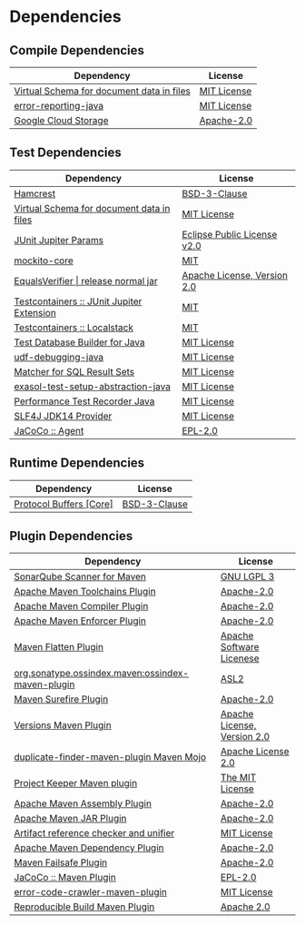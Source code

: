 <!-- @formatter:off -->
# Dependencies

## Compile Dependencies

| Dependency                                     | License          |
| ---------------------------------------------- | ---------------- |
| [Virtual Schema for document data in files][0] | [MIT License][1] |
| [error-reporting-java][2]                      | [MIT License][3] |
| [Google Cloud Storage][4]                      | [Apache-2.0][5]  |

## Test Dependencies

| Dependency                                      | License                          |
| ----------------------------------------------- | -------------------------------- |
| [Hamcrest][6]                                   | [BSD-3-Clause][7]                |
| [Virtual Schema for document data in files][0]  | [MIT License][1]                 |
| [JUnit Jupiter Params][8]                       | [Eclipse Public License v2.0][9] |
| [mockito-core][10]                              | [MIT][11]                        |
| [EqualsVerifier \| release normal jar][12]      | [Apache License, Version 2.0][5] |
| [Testcontainers :: JUnit Jupiter Extension][13] | [MIT][14]                        |
| [Testcontainers :: Localstack][13]              | [MIT][14]                        |
| [Test Database Builder for Java][15]            | [MIT License][16]                |
| [udf-debugging-java][17]                        | [MIT License][18]                |
| [Matcher for SQL Result Sets][19]               | [MIT License][20]                |
| [exasol-test-setup-abstraction-java][21]        | [MIT License][22]                |
| [Performance Test Recorder Java][23]            | [MIT License][24]                |
| [SLF4J JDK14 Provider][25]                      | [MIT License][26]                |
| [JaCoCo :: Agent][27]                           | [EPL-2.0][28]                    |

## Runtime Dependencies

| Dependency                    | License            |
| ----------------------------- | ------------------ |
| [Protocol Buffers [Core]][29] | [BSD-3-Clause][30] |

## Plugin Dependencies

| Dependency                                              | License                          |
| ------------------------------------------------------- | -------------------------------- |
| [SonarQube Scanner for Maven][31]                       | [GNU LGPL 3][32]                 |
| [Apache Maven Toolchains Plugin][33]                    | [Apache-2.0][5]                  |
| [Apache Maven Compiler Plugin][34]                      | [Apache-2.0][5]                  |
| [Apache Maven Enforcer Plugin][35]                      | [Apache-2.0][5]                  |
| [Maven Flatten Plugin][36]                              | [Apache Software Licenese][5]    |
| [org.sonatype.ossindex.maven:ossindex-maven-plugin][37] | [ASL2][38]                       |
| [Maven Surefire Plugin][39]                             | [Apache-2.0][5]                  |
| [Versions Maven Plugin][40]                             | [Apache License, Version 2.0][5] |
| [duplicate-finder-maven-plugin Maven Mojo][41]          | [Apache License 2.0][42]         |
| [Project Keeper Maven plugin][43]                       | [The MIT License][44]            |
| [Apache Maven Assembly Plugin][45]                      | [Apache-2.0][5]                  |
| [Apache Maven JAR Plugin][46]                           | [Apache-2.0][5]                  |
| [Artifact reference checker and unifier][47]            | [MIT License][48]                |
| [Apache Maven Dependency Plugin][49]                    | [Apache-2.0][5]                  |
| [Maven Failsafe Plugin][50]                             | [Apache-2.0][5]                  |
| [JaCoCo :: Maven Plugin][51]                            | [EPL-2.0][28]                    |
| [error-code-crawler-maven-plugin][52]                   | [MIT License][53]                |
| [Reproducible Build Maven Plugin][54]                   | [Apache 2.0][38]                 |

[0]: https://github.com/exasol/virtual-schema-common-document-files/
[1]: https://github.com/exasol/virtual-schema-common-document-files/blob/main/LICENSE
[2]: https://github.com/exasol/error-reporting-java/
[3]: https://github.com/exasol/error-reporting-java/blob/main/LICENSE
[4]: https://github.com/googleapis/java-storage
[5]: https://www.apache.org/licenses/LICENSE-2.0.txt
[6]: http://hamcrest.org/JavaHamcrest/
[7]: https://raw.githubusercontent.com/hamcrest/JavaHamcrest/master/LICENSE
[8]: https://junit.org/junit5/
[9]: https://www.eclipse.org/legal/epl-v20.html
[10]: https://github.com/mockito/mockito
[11]: https://opensource.org/licenses/MIT
[12]: https://www.jqno.nl/equalsverifier
[13]: https://java.testcontainers.org
[14]: http://opensource.org/licenses/MIT
[15]: https://github.com/exasol/test-db-builder-java/
[16]: https://github.com/exasol/test-db-builder-java/blob/main/LICENSE
[17]: https://github.com/exasol/udf-debugging-java/
[18]: https://github.com/exasol/udf-debugging-java/blob/main/LICENSE
[19]: https://github.com/exasol/hamcrest-resultset-matcher/
[20]: https://github.com/exasol/hamcrest-resultset-matcher/blob/main/LICENSE
[21]: https://github.com/exasol/exasol-test-setup-abstraction-java/
[22]: https://github.com/exasol/exasol-test-setup-abstraction-java/blob/main/LICENSE
[23]: https://github.com/exasol/performance-test-recorder-java/
[24]: https://github.com/exasol/performance-test-recorder-java/blob/main/LICENSE
[25]: http://www.slf4j.org
[26]: http://www.opensource.org/licenses/mit-license.php
[27]: https://www.eclemma.org/jacoco/index.html
[28]: https://www.eclipse.org/legal/epl-2.0/
[29]: https://developers.google.com/protocol-buffers/protobuf-java/
[30]: https://opensource.org/licenses/BSD-3-Clause
[31]: http://sonarsource.github.io/sonar-scanner-maven/
[32]: http://www.gnu.org/licenses/lgpl.txt
[33]: https://maven.apache.org/plugins/maven-toolchains-plugin/
[34]: https://maven.apache.org/plugins/maven-compiler-plugin/
[35]: https://maven.apache.org/enforcer/maven-enforcer-plugin/
[36]: https://www.mojohaus.org/flatten-maven-plugin/
[37]: https://sonatype.github.io/ossindex-maven/maven-plugin/
[38]: http://www.apache.org/licenses/LICENSE-2.0.txt
[39]: https://maven.apache.org/surefire/maven-surefire-plugin/
[40]: https://www.mojohaus.org/versions/versions-maven-plugin/
[41]: https://basepom.github.io/duplicate-finder-maven-plugin
[42]: http://www.apache.org/licenses/LICENSE-2.0.html
[43]: https://github.com/exasol/project-keeper/
[44]: https://github.com/exasol/project-keeper/blob/main/LICENSE
[45]: https://maven.apache.org/plugins/maven-assembly-plugin/
[46]: https://maven.apache.org/plugins/maven-jar-plugin/
[47]: https://github.com/exasol/artifact-reference-checker-maven-plugin/
[48]: https://github.com/exasol/artifact-reference-checker-maven-plugin/blob/main/LICENSE
[49]: https://maven.apache.org/plugins/maven-dependency-plugin/
[50]: https://maven.apache.org/surefire/maven-failsafe-plugin/
[51]: https://www.jacoco.org/jacoco/trunk/doc/maven.html
[52]: https://github.com/exasol/error-code-crawler-maven-plugin/
[53]: https://github.com/exasol/error-code-crawler-maven-plugin/blob/main/LICENSE
[54]: http://zlika.github.io/reproducible-build-maven-plugin
